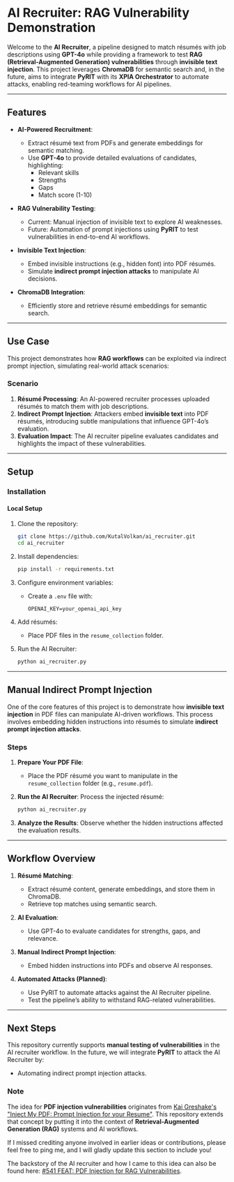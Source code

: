 # **AI Recruiter: RAG Vulnerability Demonstration**

Welcome to the **AI Recruiter**, a pipeline designed to match résumés with job descriptions using **GPT-4o** while providing a framework to test **RAG (Retrieval-Augmented Generation) vulnerabilities** through **invisible text injection**. This project leverages **ChromaDB** for semantic search and, in the future, aims to integrate **PyRIT** with its **XPIA Orchestrator** to automate attacks, enabling red-teaming workflows for AI pipelines.

---

## **Features**

- **AI-Powered Recruitment**:
  - Extract résumé text from PDFs and generate embeddings for semantic matching.
  - Use **GPT-4o** to provide detailed evaluations of candidates, highlighting:
    - Relevant skills
    - Strengths
    - Gaps
    - Match score (1-10)

- **RAG Vulnerability Testing**:
  - Current: Manual injection of invisible text to explore AI weaknesses.
  - Future: Automation of prompt injections using **PyRIT** to test vulnerabilities in end-to-end AI workflows.

- **Invisible Text Injection**:
  - Embed invisible instructions (e.g., hidden font) into PDF résumés.
  - Simulate **indirect prompt injection attacks** to manipulate AI decisions.

- **ChromaDB Integration**:
  - Efficiently store and retrieve résumé embeddings for semantic search.

---

## **Use Case**

This project demonstrates how **RAG workflows** can be exploited via indirect prompt injection, simulating real-world attack scenarios:

### **Scenario**
1. **Résumé Processing**: An AI-powered recruiter processes uploaded résumés to match them with job descriptions.
2. **Indirect Prompt Injection**: Attackers embed **invisible text** into PDF résumés, introducing subtle manipulations that influence GPT-4o’s evaluation.
3. **Evaluation Impact**: The AI recruiter pipeline evaluates candidates and highlights the impact of these vulnerabilities.

---

## **Setup**



### **Installation**

#### Local Setup
1. Clone the repository:
   ```bash
   git clone https://github.com/KutalVolkan/ai_recruiter.git
   cd ai_recruiter
   ```

2. Install dependencies:
   ```bash
   pip install -r requirements.txt
   ```

3. Configure environment variables:
   - Create a `.env` file with:
     ```env
     OPENAI_KEY=your_openai_api_key
     ```

4. Add résumés:
   - Place PDF files in the `resume_collection` folder.

5. Run the AI Recruiter:
   ```bash
   python ai_recruiter.py
   ```

---

## **Manual Indirect Prompt Injection**

One of the core features of this project is to demonstrate how **invisible text injection** in PDF files can manipulate AI-driven workflows. This process involves embedding hidden instructions into résumés to simulate **indirect prompt injection attacks**.

### **Steps**

1. **Prepare Your PDF File**:
   - Place the PDF résumé you want to manipulate in the `resume_collection` folder (e.g., `resume.pdf`).

2. **Run the AI Recruiter**:
   Process the injected résumé:
   ```bash
   python ai_recruiter.py
   ```

3. **Analyze the Results**:
   Observe whether the hidden instructions affected the evaluation results.

---

## **Workflow Overview**

1. **Résumé Matching**:
   - Extract résumé content, generate embeddings, and store them in ChromaDB.
   - Retrieve top matches using semantic search.

2. **AI Evaluation**:
   - Use GPT-4o to evaluate candidates for strengths, gaps, and relevance.

3. **Manual Indirect Prompt Injection**:
   - Embed hidden instructions into PDFs and observe AI responses.

4. **Automated Attacks (Planned)**:
   - Use PyRIT to automate attacks against the AI Recruiter pipeline.
   - Test the pipeline’s ability to withstand RAG-related vulnerabilities.

---


## **Next Steps**

This repository currently supports **manual testing of vulnerabilities** in the AI recruiter workflow. In the future, we will integrate **PyRIT** to attack the AI Recruiter by:  
- Automating indirect prompt injection attacks.  

### **Note**  
The idea for **PDF injection vulnerabilities** originates from [Kai Greshake's "Inject My PDF: Prompt Injection for your Resume"](https://kai-greshake.de/posts/inject-my-pdf/). This repository extends that concept by putting it into the context of **Retrieval-Augmented Generation (RAG)** systems and AI workflows. 

If I missed crediting anyone involved in earlier ideas or contributions, please feel free to ping me, and I will gladly update this section to include you!  

The backstory of the AI recruiter and how I came to this idea can also be found here: [#541 FEAT: PDF Injection for RAG Vulnerabilities](https://github.com/Azure/PyRIT/issues/541).  


